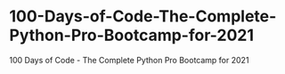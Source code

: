 # 100-Days-of-Code-The-Complete-Python-Pro-Bootcamp-for-2021
 100 Days of Code - The Complete Python Pro Bootcamp for 2021
